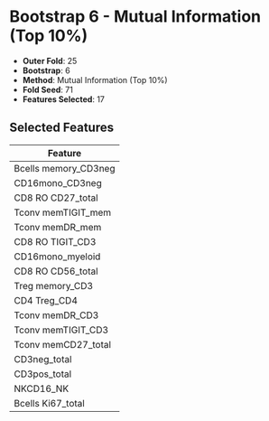 # Bootstrap 6 - Mutual Information (Top 10%)

- **Outer Fold**: 25
- **Bootstrap**: 6
- **Method**: Mutual Information (Top 10%)
- **Fold Seed**: 71
- **Features Selected**: 17

## Selected Features

| Feature |
|---------|
| Bcells memory_CD3neg |
| CD16mono_CD3neg |
| CD8 RO CD27_total |
| Tconv memTIGIT_mem |
| Tconv memDR_mem |
| CD8 RO TIGIT_CD3 |
| CD16mono_myeloid |
| CD8 RO CD56_total |
| Treg memory_CD3 |
| CD4 Treg_CD4 |
| Tconv memDR_CD3 |
| Tconv memTIGIT_CD3 |
| Tconv memCD27_total |
| CD3neg_total |
| CD3pos_total |
| NKCD16_NK |
| Bcells Ki67_total |
